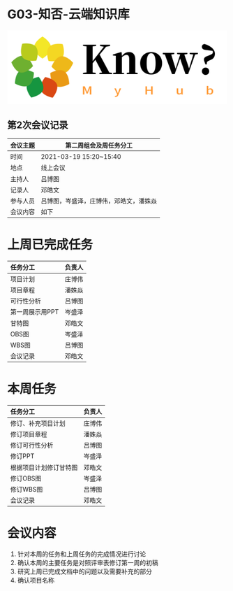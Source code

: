# G03-知否-云端知识库

![](个人知识库Logo.png)

## 第2次会议记录

| 会议主题   | 第二周组会及周任务分工 |
| :-------  | ---------------------------- |
| 时间      | 2021-03-19 15:20~15:40 |
| 地点      | 线上会议               |
| 主持人    | 吕博图                 |
| 记录人    | 邓皓文                    |
| 参与人员  | 吕博图，岑盛泽，庄博伟，邓皓文，潘姝焱 |
| 会议内容  | 如下                         |

# 上周已完成任务

| 任务分工        | 负责人 |
| :-------------- | ------ |
| 项目计划        | 庄博伟 |
| 项目章程        | 潘姝焱 |
| 可行性分析      | 吕博图 |
| 第一周展示用PPT | 岑盛泽 |
| 甘特图          | 邓皓文 |
| OBS图           | 岑盛泽 |
| WBS图           | 吕博图 |
| 会议记录        | 邓皓文 |

# 本周任务

| 任务分工                     |  负责人|
| :-------------------------- | ----------- |
| 修订、补充项目计划 | 庄博伟 |
| 修订项目章程 | 潘姝焱 |
| 修订可行性分析 | 吕博图 |
| 修订PPT | 岑盛泽 |
| 根据项目计划修订甘特图 | 邓皓文 |
| 修订OBS图 | 岑盛泽 |
| 修订WBS图 | 吕博图 |
| 会议记录 | 邓皓文 |

# 会议内容

1. 针对本周的任务和上周任务的完成情况进行讨论
2. 确认本周的主要任务是对照评审表修订第一周的初稿
3. 研究上周已完成文档中的问题以及需要补充的部分
4. 确认项目名称
